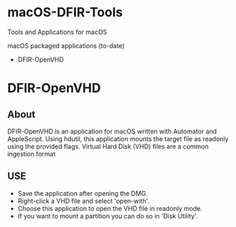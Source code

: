 # macOS-DFIR-Tools
Tools and Applications for macOS

macOS packaged applications (to-date)
- DFIR-OpenVHD

# DFIR-OpenVHD
## About
DFIR-OpenVHD is an application for macOS written with Automator and AppleScript. Using hdutil, this application mounts the target file as readonly using the provided flags. Virtual Hard Disk (VHD) files are a common ingestion format 

## USE
- Save the application after opening the DMG. 
- Right-click a VHD file and select 'open-with'.
- Choose this application to open the VHD file in readonly mode.
- If you want to mount a partition you can do so in 'Disk Utility'.
